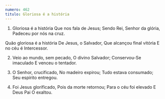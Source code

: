 ```yaml
---
numero: 462
titulo: Gloriosa é a história
---
```

1. Gloriosa é a história
Que nos fala de Jesus;
Sendo Rei, Senhor da glória,
Padeceu por nós na cruz.

Quão gloriosa é a história
De Jesus, o Salvador,
Que alcançou final vitória
E no céu é Intercessor.

2. Veio ao mundo, sem pecado,
O divino Salvador;
Conservou-Se imaculado
E venceu o tentador.

3. O Senhor, crucificado,
No madeiro expirou;
Tudo estava consumado;
Seu espírito entregou.

4. Foi Jesus glorificado,
Pois da morte retornou;
Para o céu foi elevado
E Deus Pai O exaltou.
